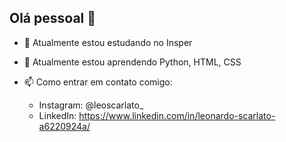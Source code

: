 ## Olá pessoal 👋


- 🔭 Atualmente estou estudando no Insper
- 🌱 Atualmente estou aprendendo Python, HTML, CSS
- 📫 Como entrar em contato comigo: 

  - Instagram: @leoscarlato_

  <link rel="stylesheet" href="https://cdn.jsdelivr.net/gh/devicons/devicon@master/devicon.min.css">
  
  - LinkedIn: https://www.linkedin.com/in/leonardo-scarlato-a6220924a/

